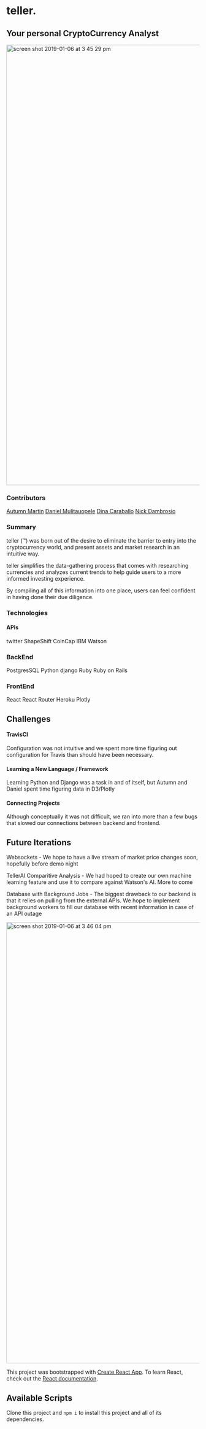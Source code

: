 # teller.

## Your personal CryptoCurrency Analyst

<img width="1148" alt="screen shot 2019-01-06 at 3 45 29 pm" src="https://user-images.githubusercontent.com/34214595/50742564-23035e00-11ca-11e9-8a0b-c46b0d615175.png">

### Contributors
[Autumn Martin](https://github.com/Autumn-Martin)
[Daniel Mulitauopele](https://github.com/DanielMulitauopele)
[Dina Caraballo](https://github.com/djcaraballo)
[Nick Dambrosio](https://github.com/30ozSteak)

### Summary

teller (™️) was born out of the desire to eliminate the barrier to entry into the cryptocurrency world, and present assets and market research in an intuitive way.

teller simplifies the data-gathering process that comes with researching currencies and analyzes current trends to help guide users to a more informed investing experience.

By compiling all of this information into one place, users can feel confident in having done their due diligence.

### Technologies

#### APIs

twitter
ShapeShift
CoinCap
IBM Watson

### BackEnd

PostgresSQL
Python
django
Ruby
Ruby on Rails

### FrontEnd

React
React Router
Heroku
Plotly

## Challenges

#### TravisCI

Configuration was not intuitive and we spent more time figuring out configuration for Travis than should have been necessary.

#### Learning a New Language / Framework

Learning Python and Django was a task in and of itself, but Autumn and Daniel spent time figuring data in D3/Plotly

#### Connecting Projects

Although conceptually it was not difficult, we ran into more than a few bugs that slowed our connections between backend and frontend.

## Future Iterations

Websockets - We hope to have a live stream of market price changes soon, hopefully before demo night

TellerAI Comparitive Analysis - We had hoped to create our own machine learning feature and use it to compare against Watson's AI. More to come

Database with Background Jobs - The biggest drawback to our backend is that it relies on pulling from the external APIs. We hope to implement background workers to fill our database with recent information in case of an API outage

<img width="1150" alt="screen shot 2019-01-06 at 3 46 04 pm" src="https://user-images.githubusercontent.com/34214595/50742568-37475b00-11ca-11e9-9db2-d6914433705d.png">

This project was bootstrapped with [Create React App](https://github.com/facebook/create-react-app).
To learn React, check out the [React documentation](https://reactjs.org/).

## Available Scripts

Clone this project and `npm i` to install this project and all of its dependencies.
